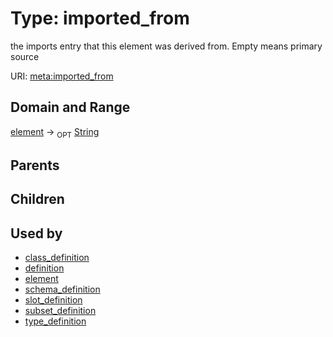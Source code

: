 
# Type: imported_from


the imports entry that this element was derived from.  Empty means primary source

URI: [meta:imported_from](https://w3id.org/biolink/biolinkml/meta/imported_from)


## Domain and Range

[element](element.md) ->  <sub>OPT</sub> [String](type/String.md)

## Parents


## Children


## Used by

 * [class_definition](class_definition.md)
 * [definition](definition.md)
 * [element](element.md)
 * [schema_definition](schema_definition.md)
 * [slot_definition](slot_definition.md)
 * [subset_definition](subset_definition.md)
 * [type_definition](type_definition.md)
